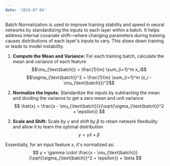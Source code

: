 ```yaml
---
date: '2024-07-04'
---
```


Batch Normalization is used to improve training stability and speed in neural networks by standardizing the inputs to each layer within a batch. It helps address internal covariate shift—where changing parameters during training causes distributions of each layer's inputs to vary. This slows down training or leads to model instability.

1. **Compute the Mean and Variance:** For each training batch, calculate the mean and variance of each feature
$$\mu_{\text{batch}} = \frac{1}{m} \sum_{i=1}^m x_i$$
$$\sigma_{\text{batch}}^2 = \frac{1}{m} \sum_{i=1}^m (x_i - \mu_{\text{batch}})^2$$

2. **Normalize the Inputs:** Standardize the inputs by subtracting the mean and dividing the variance to get a zero mean and unit variance
$$
\hat{x} = \frac{x - \mu_{\text{batch}}}{\sqrt{\sigma_{\text{batch}}^2 + \epsilon}}
$$

3. **Scale and Shift:** Scale by $\gamma$ and shift by $\beta$  to retain network flexibulity and allow it to learn the optimal distribution
$$
y = \gamma \hat{x} + \beta
$$

Essentially, for an input feature $x$, it's normalized as:
$$
y = \gamma \cdot \frac{x - \mu_{\text{batch}}}{\sqrt{\sigma_{\text{batch}}^2 + \epsilon}} + \beta
$$
